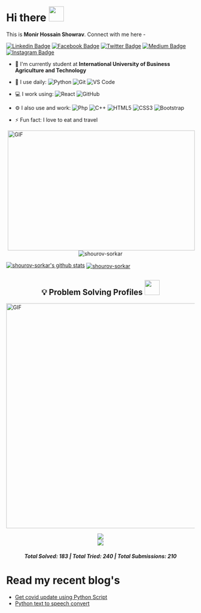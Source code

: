 # Hi there <img src="https://media.giphy.com/media/hvRJCLFzcasrR4ia7z/giphy.gif" width="40px">

This is **Monir Hossain Showrav**. Connect with me here -

[![Linkedin Badge](https://img.shields.io/badge/-shourov-blue?style=plastic&logo=Linkedin&logoColor=white&link=https://www.linkedin.com/in/shourov-cse-1810/)](https://www.linkedin.com/in/shourov-cse-1810/)
[![Facebook Badge](https://img.shields.io/badge/-shourov-blue?style=plastic&logo=Facebook&logoColor=white&link=https://www.facebook.com/shourov.cse1810/)](https://www.facebook.com/shourov.cse1810/)
[![Twitter Badge](https://img.shields.io/badge/-@shourov-blue?style=plastic&logo=Twitter&logoColor=white&link=https://twitter.com/shourov_return0)](https://twitter.com/shourov_return0)
[![Medium Badge](https://img.shields.io/badge/-@rshourov156-black?style=plastic&labelColor=000000&logo=Medium&link=https://medium.com/@rshourov156/)](https://medium.com/@rshourov156)
[![Instagram Badge](https://img.shields.io/badge/-shourov_return0-purple?style=plastic&logo=instagram&logoColor=white&link=https://www.instagram.com/shourov_return0/)](https://www.instagram.com/shourov_return0/)



- 🏢 I'm currently student at **International University of Business Agriculture and Technology**
- 🚀 I use daily:
  ![Python](https://img.shields.io/badge/-Python-8fcfd1?style=plastic&logo=Python)
  ![Git](https://img.shields.io/badge/-Git-black?style=plastic&logo=git)
  ![VS Code](https://img.shields.io/badge/-VS%20Code-007ACC?style=plastic&logo=visual-studio-code)
- 💻 I work using:
  ![React](https://img.shields.io/badge/-React-3b2e5a?style=plastic&logo=react)
  ![GitHub](https://img.shields.io/badge/-GitHub-181717?style=plastic&logo=github)
- ⚙️ I also use and work: ![Php](https://img.shields.io/badge/-php-394989?style=plastic&logo=php)  ![C++](https://img.shields.io/badge/-C++-00599C?style=plastic&logo=c)
  ![HTML5](https://img.shields.io/badge/-HTML5-E34F26?style=plastic&logo=html5&logoColor=white)
  ![CSS3](https://img.shields.io/badge/-CSS3-1572B6?style=plastic&logo=css3)
  ![Bootstrap](https://img.shields.io/badge/-Bootstrap-563D7C?style=plastic&logo=bootstrap)

- ⚡️ Fun fact: I love to eat and travel
<img align="right" alt="GIF" src="https://github.com/shourov-sorkar/shourov-sorkar/blob/master/coding.gif?raw=true" width="500" height="320" />

<p align="center"> <img src="https://komarev.com/ghpvc/?username=shourov-sorkar" alt="shourov-sorkar" /> </p>

[![shourov-sorkar's github stats](https://github-readme-stats.vercel.app/api?username=shourov-sorkar&theme=dark&show_icons=true)](https://github.com/shourov-sorkar)
<a href="">
  <img align="center" src="https://github-readme-stats.vercel.app/api/top-langs/?username=shourov-sorkar&layout=compact&theme=radical" alt="shourov-sorkar"/>
</a>

<h2 align="center">💡 Problem Solving Profiles <img src="https://github.com/shourov-sorkar/shourov-sorkar/blob/master/1.gif?raw=true" width="40px"></h2>
<img align="center" alt="GIF" src="https://github.com/shourov-sorkar/shourov-sorkar/blob/master/working.gif?raw=true" width="1200" height="600" />
<p align="center">
<a href="https://www.hackerrank.com/ID_18103142"><img src="https://img.shields.io/badge/hackerrank-2FC866?&style=for-the-badge&logo=hackerrank&logoColor=white"/></a><br>
<a href="https://codeforces.com/profile/shourov_return0"><img src="https://img.shields.io/badge/codeforces-yellow?&style=for-the-badge&logo=codeforces&logoColor=white"/></a></p> <h5 align="center"> Total Solved: 183 | Total Tried: 240 | Total Submissions: 210</h5>



# Read my recent blog's

- [Get covid update using Python Script](https://medium.com/@rshourov156/how-to-get-information-regarding-covid-19-with-python-script-3ab56655aef0)
- [Python text to speech convert](https://medium.com/@rshourov156/text-to-speech-in-python-a12ba0c61779)
